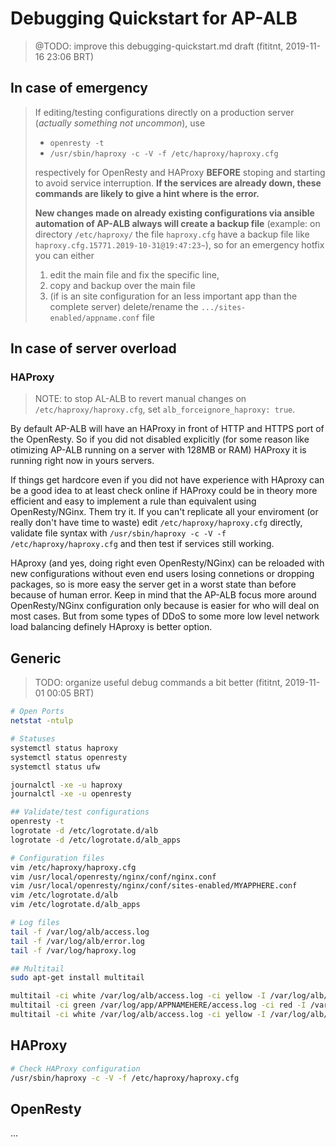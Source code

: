 # Debugging Quickstart for AP-ALB

> @TODO: improve this debugging-quickstart.md draft (fititnt, 2019-11-16 23:06 BRT)

## In case of emergency

> If editing/testing configurations directly on a production server (_actually
> something not uncommon_), use
>
> - `openresty -t`
> - `/usr/sbin/haproxy -c -V -f /etc/haproxy/haproxy.cfg`
>
> respectively for OpenResty and HAProxy **BEFORE** stoping and starting to
> avoid service interruption. **If the services are already down, these commands
> are likely to give a hint where is the error.**
>
> **New changes made on already existing configurations via ansible automation of
> AP-ALB always will create a backup file** (example: on directory
> `/etc/haproxy/` the file `haproxy.cfg` have a backup file like
`haproxy.cfg.15771.2019-10-31@19:47:23~`), so for an emergency hotfix you can
> either
>
> 1. edit the main file and fix the specific line,
> 3. copy and backup over the main file
> 3. (if is an site configuration for an less important app than the complete
> server) delete/rename the `.../sites-enabled/appname.conf` file

## In case of server overload

### HAProxy

> NOTE: to stop AL-ALB to revert manual changes on `/etc/haproxy/haproxy.cfg`,
> set `alb_forceignore_haproxy: true`.

By default AP-ALB will have an HAProxy in front of HTTP and HTTPS port of the
OpenResty. So if you did not disabled explicitly (for some reason like otimizing
AP-ALB running on a server with 128MB or RAM) HAProxy it is running right
now in yours servers.

If things get hardcore even if you did not have experience with HAproxy can be
a good idea to at least check online if HAProxy could be in theory more
efficient and easy to implement a rule than equivalent using OpenResty/NGinx.
Them try it. If you can't replicate all your enviroment (or really don't have
time to waste) edit `/etc/haproxy/haproxy.cfg` directly, validate file syntax
with `/usr/sbin/haproxy -c -V -f /etc/haproxy/haproxy.cfg` and then test if
services still working.

HAproxy (and yes, doing right even OpenResty/NGinx) can be reloaded with new
configurations without even end users losing connetions or dropping packages,
so is more easy the server get in a worst state than before because of human
error. Keep in mind that the AP-ALB focus more around OpenResty/NGinx
configuration only because is easier for who will deal on most cases. But from
some types of DDoS to some more low level network load balancing definely
HAproxy is better option.

<!--
https://www.digitalocean.com/community/tutorials/how-to-upgrade-nginx-in-place-without-dropping-client-connections
-->

<!--
## IN CASE OF EMERGENGY IN PRODUCTION

> IMPORTANT:
-->

## Generic

> TODO: organize useful debug commands a bit better (fititnt, 2019-11-01 00:05 BRT)

```bash
# Open Ports
netstat -ntulp

# Statuses
systemctl status haproxy
systemctl status openresty
systemctl status ufw

journalctl -xe -u haproxy
journalctl -xe -u openresty

## Validate/test configurations
openresty -t
logrotate -d /etc/logrotate.d/alb
logrotate -d /etc/logrotate.d/alb_apps

# Configuration files
vim /etc/haproxy/haproxy.cfg
vim /usr/local/openresty/nginx/conf/nginx.conf
vim /usr/local/openresty/nginx/conf/sites-enabled/MYAPPHERE.conf
vim /etc/logrotate.d/alb
vim /etc/logrotate.d/alb_apps

# Log files
tail -f /var/log/alb/access.log
tail -f /var/log/alb/error.log
tail -f /var/log/haproxy.log

## Multitail
sudo apt-get install multitail

multitail -ci white /var/log/alb/access.log -ci yellow -I /var/log/alb/error.log  -ci blue -I /var/log/alb/letsencrypt.log
multitail -ci green /var/log/app/APPNAMEHERE/access.log -ci red -I /var/log/APPNAMEHERE/error.log
multitail -ci white /var/log/alb/access.log -ci yellow -I /var/log/alb/error.log  -ci blue -I /var/log/alb/letsencrypt.log -ci green /var/log/app/APPNAMEHERE/access.log -ci red -I /var/log/APPNAMEHERE/error.log

```

## HAProxy

```bash
# Check HAProxy configuration
/usr/sbin/haproxy -c -V -f /etc/haproxy/haproxy.cfg
```

## OpenResty

...
